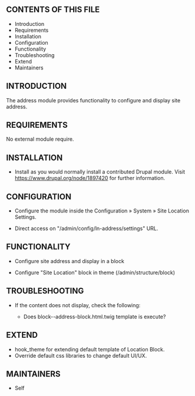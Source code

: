 CONTENTS OF THIS FILE
---------------------

 * Introduction
 * Requirements
 * Installation
 * Configuration
 * Functionality
 * Troubleshooting
 * Extend
 * Maintainers

INTRODUCTION
------------

The address module provides functionality to configure and display site address.


REQUIREMENTS
------------

No external module require.


INSTALLATION
------------

* Install as you would normally install a contributed Drupal module. Visit
   https://www.drupal.org/node/1897420 for further information.


CONFIGURATION
-------------

* Configure the module inside the Configuration » System » Site Location Settings.

* Direct access on "/admin/config/ln-address/settings" URL.


FUNCTIONALITY
-------------

* Configure site address and display in a block

* Configure "Site Location" block in theme (/admin/structure/block)

TROUBLESHOOTING
---------------

 * If the content does not display, check the following:

   - Does block--address-block.html.twig template is execute?

EXTEND
------

 * hook_theme for extending default template of Location Block.
 * Override default css libraries to change default UI/UX.

MAINTAINERS
-----------

* Self